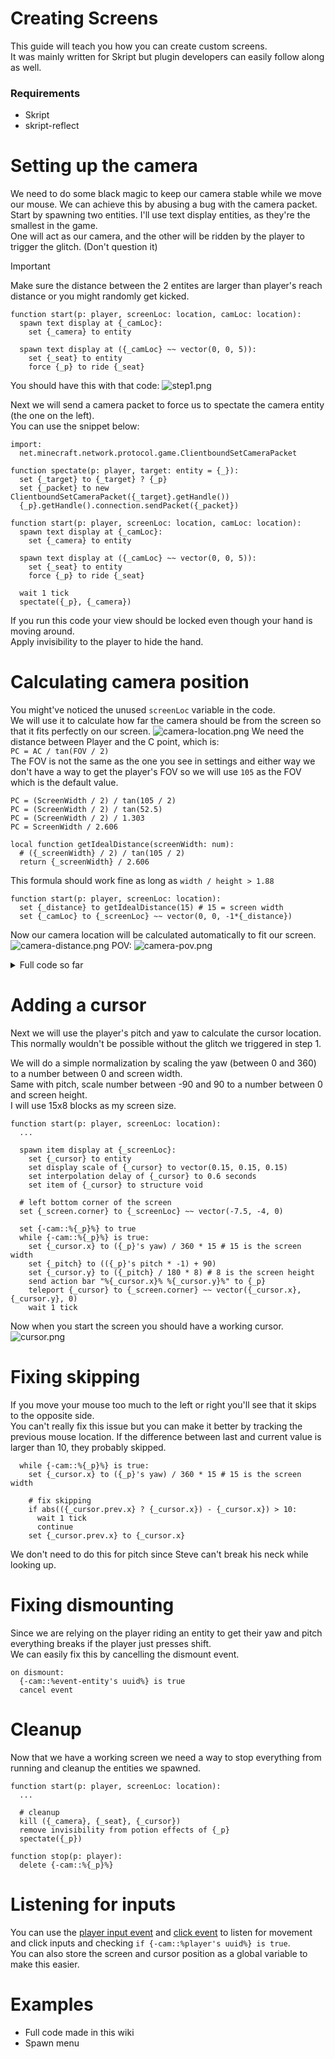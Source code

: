 # Creating Screens
This guide will teach you how you can create custom screens.\
It was mainly written for Skript but plugin developers can easily follow along as well.

### Requirements
- Skript
- skript-reflect

# Setting up the camera
We need to do some black magic to keep our camera stable while we move our mouse. We can achieve this by abusing a bug with the camera packet.\
Start by spawning two entities. I'll use text display entities, as they're the smallest in the game.\
One will act as our camera, and the other will be ridden by the player to trigger the glitch. (Don't question it)
> [!IMPORTANT]
> Make sure the distance between the 2 entites are larger than player's reach distance or you might randomly get kicked.

```
function start(p: player, screenLoc: location, camLoc: location):
  spawn text display at {_camLoc}:
    set {_camera} to entity

  spawn text display at ({_camLoc} ~~ vector(0, 0, 5)):
    set {_seat} to entity
    force {_p} to ride {_seat}
```

You should have this with that code:
![step1.png](assets/step1.png)

Next we will send a camera packet to force us to spectate the camera entity (the one on the left).\
You can use the snippet below:
```
import:
  net.minecraft.network.protocol.game.ClientboundSetCameraPacket

function spectate(p: player, target: entity = {_}):
  set {_target} to {_target} ? {_p}
  set {_packet} to new ClientboundSetCameraPacket({_target}.getHandle())
  {_p}.getHandle().connection.sendPacket({_packet})
```

```
function start(p: player, screenLoc: location, camLoc: location):
  spawn text display at {_camLoc}:
    set {_camera} to entity

  spawn text display at ({_camLoc} ~~ vector(0, 0, 5)):
    set {_seat} to entity
    force {_p} to ride {_seat}

  wait 1 tick
  spectate({_p}, {_camera})
```

If you run this code your view should be locked even though your hand is moving around.\
Apply invisibility to the player to hide the hand.

# Calculating camera position
You might've noticed the unused `screenLoc` variable in the code.\
We will use it to calculate how far the camera should be from the screen so that it fits perfectly on our screen.
![camera-location.png](assets/camera-location.png)
We need the distance between Player and the C point, which is:\
`PC = AC / tan(FOV / 2)`\
The FOV is not the same as the one you see in settings and either way we don't have a way to get the player's FOV so we will use `105` as the FOV which is the default value.
```
PC = (ScreenWidth / 2) / tan(105 / 2)
PC = (ScreenWidth / 2) / tan(52.5)
PC = (ScreenWidth / 2) / 1.303
PC = ScreenWidth / 2.606
```
```
local function getIdealDistance(screenWidth: num):
  # ({_screenWidth} / 2) / tan(105 / 2)
  return {_screenWidth} / 2.606
```
This formula should work fine as long as `width / height > 1.88`

```
function start(p: player, screenLoc: location):
  set {_distance} to getIdealDistance(15) # 15 = screen width
  set {_camLoc} to {_screenLoc} ~~ vector(0, 0, -1*{_distance})
```
Now our camera location will be calculated automatically to fit our screen.
![camera-distance.png](assets/camera-distance.png)
POV:
![camera-pov.png](assets/camera-pov.png)

<details>
<summary>Full code so far</summary>

```c
import:
  net.minecraft.network.protocol.game.ClientboundSetCameraPacket

function spectate(p: player, target: entity = {_}):
  set {_target} to {_target} ? {_p}
  set {_packet} to new ClientboundSetCameraPacket({_target}.getHandle())
  {_p}.getHandle().connection.sendPacket({_packet})

local function getIdealDistance(screenWidth: num) :: num:
  # ({_screenWidth} / 2) / tan(105 / 2)
  return {_screenWidth} / 2.606

function start(p: player, screenLoc: location):
  set {_screenLoc} to {_screenLoc} ~~ vector(0, 0, 0.6) # because i passed the center of the block
  set {_distance} to getIdealDistance(15) # 15 = screen width
  set {_camLoc} to {_screenLoc} ~~ vector(0, 0, {_distance})
  set yaw of {_camLoc} to 180

  spawn text display at {_camLoc}:
    set {_camera} to entity

  spawn text display at ({_camLoc} ~~ vector(0, 0, 5)):
    set {_seat} to entity
    force {_p} to ride {_seat}

  wait 1 tick
  apply infinite invisibility without particles whilst hiding icon to {_p}
  spectate({_p}, {_camera})
```
</details>


# Adding a cursor
Next we will use the player's pitch and yaw to calculate the cursor location.\
This normally wouldn't be possible without the glitch we triggered in step 1.

We will do a simple normalization by scaling the yaw (between 0 and 360) to a number between 0 and screen width.\
Same with pitch, scale number between -90 and 90 to a number between 0 and screen height.\
I will use 15x8 blocks as my screen size.
```
function start(p: player, screenLoc: location):
  ...

  spawn item display at {_screenLoc}:
    set {_cursor} to entity
    set display scale of {_cursor} to vector(0.15, 0.15, 0.15)
    set interpolation delay of {_cursor} to 0.6 seconds
    set item of {_cursor} to structure void

  # left bottom corner of the screen
  set {_screen.corner} to {_screenLoc} ~~ vector(-7.5, -4, 0)

  set {-cam::%{_p}%} to true
  while {-cam::%{_p}%} is true:
    set {_cursor.x} to ({_p}'s yaw) / 360 * 15 # 15 is the screen width
    set {_pitch} to (({_p}'s pitch * -1) + 90)
    set {_cursor.y} to ({_pitch} / 180 * 8) # 8 is the screen height
    send action bar "%{_cursor.x}% %{_cursor.y}%" to {_p}
    teleport {_cursor} to {_screen.corner} ~~ vector({_cursor.x}, {_cursor.y}, 0)
    wait 1 tick
```
Now when you start the screen you should have a working cursor.
![cursor.png](assets/cursor.png)

# Fixing skipping
If you move your mouse too much to the left or right you'll see that it skips to the opposite side.\
You can't really fix this issue but you can make it better by tracking the previous mouse location. If the difference between last and current value is larger than 10, they probably skipped.

```
  while {-cam::%{_p}%} is true:
    set {_cursor.x} to ({_p}'s yaw) / 360 * 15 # 15 is the screen width

    # fix skipping
    if abs(({_cursor.prev.x} ? {_cursor.x}) - {_cursor.x}) > 10:
      wait 1 tick
      continue
    set {_cursor.prev.x} to {_cursor.x}
```
We don't need to do this for pitch since Steve can't break his neck while looking up.

# Fixing dismounting
Since we are relying on the player riding an entity to get their yaw and pitch everything breaks if the player just presses shift.\
We can easily fix this by cancelling the dismount event.
```
on dismount:
  {-cam::%event-entity's uuid%} is true
  cancel event
```

# Cleanup
Now that we have a working screen we need a way to stop everything from running and cleanup the entities we spawned.
```
function start(p: player, screenLoc: location):
  ...

  # cleanup
  kill ({_camera}, {_seat}, {_cursor})
  remove invisibility from potion effects of {_p}
  spectate({_p})

function stop(p: player):
  delete {-cam::%{_p}%}
```

# Listening for inputs
You can use the [player input event](https://skripthub.net/docs/?id=12920) and [click event](https://skripthub.net/docs/?id=1094) to listen for movement and click inputs and checking `if {-cam::%player's uuid%} is true`.\
You can also store the screen and cursor position as a global variable to make this easier.

# Examples
- Full code made in this wiki
- Spawn menu